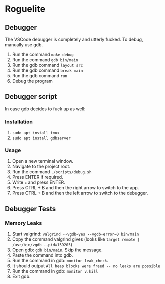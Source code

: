 # Roguelite

## Debugger
The VSCode debugger is completely and utterly fucked. To debug, manually use gdb.

1. Run the command `make debug`
2. Run the command `gdb bin/main`
3. Run the gdb command `layout src`
4. Run the gdb command `break main`
5. Run the gdb command `run`
6. Debug the program

## Debugger script
In case gdb decides to fuck up as well:

### Installation
1. `sudo apt install tmux`
2. `sudo apt install gdbserver`

### Usage
1. Open a new terminal window.
2. Navigate to the project root.
3. Run the command `./scripts/debug.sh`
4. Press ENTER if required.
5. Write `c` and press ENTER.
6. Press CTRL + B and then the right arrow to switch to the app.
7. Press CTRL + B and then the left arrow to switch to the debugger.

## Debugger Tests

### Memory Leaks
1. Start valgrind: `valgrind --vgdb=yes --vgdb-error=0 bin/main`
2. Copy the command valgrind gives (looks like `target remote | /usr/bin/vgdb --pid=159205`)
3. Open gdb: `gdb bin/main`. Skip the message.
4. Paste the command into gdb.
5. Run the command in gdb: `monitor leak_check`.
6. It should output `All heap blocks were freed -- no leaks are possible`
7. Run the command in gdb: `monitor v.kill`
8. Exit gdb.
